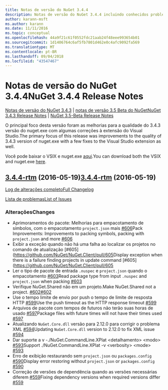 ```yaml
---
title: Notas de versão do NuGet 3.4.4
description: Notas de versão do NuGet 3.4.4 incluindo conhecidos problemas, correções de bugs, recursos adicionados e DCRs.
author: karann-msft
ms.author: karann
ms.date: 11/11/2016
ms.topic: conceptual
ms.openlocfilehash: 44a9f21c61f0552fdc21aab24f48eee993654b01
ms.sourcegitcommit: 1d1406764c6af5fb7801d462e0c4afc9092fa569
ms.translationtype: MT
ms.contentlocale: pt-BR
ms.lasthandoff: 09/04/2018
ms.locfileid: "43547467"
---
```

# <a name="nuget-344-release-notes"></a><span data-ttu-id="5632c-103">Notas de versão do NuGet 3.4.4</span><span class="sxs-lookup"><span data-stu-id="5632c-103">NuGet 3.4.4 Release Notes</span></span>

<span data-ttu-id="5632c-104">[Notas de versão do NuGet 3.4.3](../release-notes/nuget-3.4.3.md) | [notas de versão 3.5 Beta do NuGet](../release-notes/nuget-3.5-Beta.md)</span><span class="sxs-lookup"><span data-stu-id="5632c-104">[NuGet 3.4.3 Release Notes](../release-notes/nuget-3.4.3.md) | [NuGet 3.5-Beta Release Notes](../release-notes/nuget-3.5-Beta.md)</span></span>

<span data-ttu-id="5632c-105">O principal foco desta versão foram as melhorias para a qualidade do 3.4.3 versão do nuget.exe com algumas correções à extensão do Visual Studio.</span><span class="sxs-lookup"><span data-stu-id="5632c-105">The primary focus of this release was improvements to the quality of 3.4.3 version of nuget.exe with a few fixes to the Visual Studio extension as well.</span></span>

<span data-ttu-id="5632c-106">Você pode baixar o VSIX e nuget.exe [aqui](https://dist.nuget.org/index.html).</span><span class="sxs-lookup"><span data-stu-id="5632c-106">You can download both the VSIX and nuget.exe [here](https://dist.nuget.org/index.html).</span></span>

## <a name="344-rtmhttpsgithubcomnugetnugetclienttree344-rtm-2016-05-19"></a><span data-ttu-id="5632c-107">[3.4.4-rtm](https://github.com/NuGet/NuGet.Client/tree/3.4.4-rtm) (2016-05-19)</span><span class="sxs-lookup"><span data-stu-id="5632c-107">[3.4.4-rtm](https://github.com/NuGet/NuGet.Client/tree/3.4.4-rtm) (2016-05-19)</span></span>

[<span data-ttu-id="5632c-108">Log de alterações completo</span><span class="sxs-lookup"><span data-stu-id="5632c-108">Full Changelog</span></span>](https://github.com/NuGet/NuGet.Client/compare/3.5.0-beta-final...3.4.4-rtm)

[<span data-ttu-id="5632c-109">Lista de problemas</span><span class="sxs-lookup"><span data-stu-id="5632c-109">List of Issues</span></span>](https://github.com/NuGet/Home/issues?q=is%3Aissue+milestone%3A3.4.4+is%3Aclosed)

### <a name="changes"></a><span data-ttu-id="5632c-110">Alterações</span><span class="sxs-lookup"><span data-stu-id="5632c-110">Changes</span></span>

- <span data-ttu-id="5632c-111">Aprimoramentos do pacote: Melhorias para empacotamento de símbolos, com o empacotamento `project.json` mais [ \#606](https://github.com/NuGet/NuGet.Client/pull/606)</span><span class="sxs-lookup"><span data-stu-id="5632c-111">Pack Improvements: Improvements to packing symbols, packing with `project.json` and more [\#606](https://github.com/NuGet/NuGet.Client/pull/606)</span></span>
- <span data-ttu-id="5632c-112">Exibir a exceção quando não há uma falha ao localizar os projetos no comando de atualização [\#605] (https://github.com/NuGet/NuGet.Client/pull/605</span><span class="sxs-lookup"><span data-stu-id="5632c-112">Display exception when there is a failure finding projects in update command [\#605](https://github.com/NuGet/NuGet.Client/pull/605</span></span>
- <span data-ttu-id="5632c-113">Ler o tipo de pacote de entrada `.nuspec` e `project.json` quando o empacotamento [ \#603](https://github.com/NuGet/NuGet.Client/pull/603)</span><span class="sxs-lookup"><span data-stu-id="5632c-113">Read package type from input `.nuspec` and `project.json` when packing [\#603](https://github.com/NuGet/NuGet.Client/pull/603)</span></span>
- <span data-ttu-id="5632c-114">Verifique NuGet.Shared não em um projeto.</span><span class="sxs-lookup"><span data-stu-id="5632c-114">Make NuGet.Shared not a project.</span></span> [<span data-ttu-id="5632c-115">\#602</span><span class="sxs-lookup"><span data-stu-id="5632c-115">\#602</span></span>](https://github.com/NuGet/NuGet.Client/pull/602)
- <span data-ttu-id="5632c-116">Use o tempo limite de envio por push o tempo de limite de resposta HTTP [ \#599](https://github.com/NuGet/NuGet.Client/pull/599)</span><span class="sxs-lookup"><span data-stu-id="5632c-116">Use the push timeout as the HTTP response timeout [\#599](https://github.com/NuGet/NuGet.Client/pull/599)</span></span>
- <span data-ttu-id="5632c-117">Arquivos de pacote com tempos de futuros não terão suas horas de usado [ \#597](https://github.com/NuGet/NuGet.Client/pull/597)</span><span class="sxs-lookup"><span data-stu-id="5632c-117">Package files with future times will not have their times used [\#597](https://github.com/NuGet/NuGet.Client/pull/597)</span></span>
- <span data-ttu-id="5632c-118">Atualizando `NuGet.Core.dll` versão para 2.12.0 para corrigir o problema XML [ \#594](https://github.com/NuGet/NuGet.Client/pull/594)</span><span class="sxs-lookup"><span data-stu-id="5632c-118">Updating `NuGet.Core.dll` version to 2.12.0 to fix XML issue [\#594](https://github.com/NuGet/NuGet.Client/pull/594)</span></span>
- <span data-ttu-id="5632c-119">Dar suporte a v -./NuGet.CommandLine.XPlat \<detalhamento\> \<modo\> [ \#593](https://github.com/NuGet/NuGet.Client/pull/593)</span><span class="sxs-lookup"><span data-stu-id="5632c-119">Support ./NuGet.CommandLine.XPlat -v \<verbosity\> \<mode\> [\#593](https://github.com/NuGet/NuGet.Client/pull/593)</span></span>
- <span data-ttu-id="5632c-120">Erro de exibição restaurando sem `project.json` ou `packages.config` [ \#590](https://github.com/NuGet/NuGet.Client/pull/590)</span><span class="sxs-lookup"><span data-stu-id="5632c-120">Display error restoring without `project.json` or `packages.config` [\#590](https://github.com/NuGet/NuGet.Client/pull/590)</span></span>
- <span data-ttu-id="5632c-121">Correção de versões de dependência quando as versões necessárias diferem [ \#559](https://github.com/NuGet/NuGet.Client/pull/559)</span><span class="sxs-lookup"><span data-stu-id="5632c-121">Fixing dependency versions when required versions differ [\#559](https://github.com/NuGet/NuGet.Client/pull/559)</span></span>